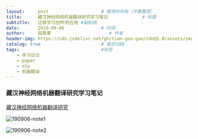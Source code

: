 ```yaml
---
layout:     post                    # 使用的布局（不需要改）
title:      藏汉神经网络机器翻译研究学习笔记             # 标题 
subtitle:   迁移学习在MT的应用 #副标题
date:       2019-09-06              # 时间
author:     甜果果                      # 作者
header-img: https://cdn.jsdelivr.net/gh/tian-guo-guo/cdn@1.0/assets/img/post-bg-coffee.jpeg    #这篇文章标题背景图片
catalog: true                       # 是否归档
tags:                               #标签 
    - 学习日记
    - paper
    - nlp
    - 机器翻译
---
```


### 藏汉神经网络机器翻译研究学习笔记

[藏汉神经网络机器翻译研究](http://www.cips-cl.org/static/anthology/CCL-2017/CCL-17-025.pdf)

![190906-note1](https://cdn.jsdelivr.net/gh/tian-guo-guo/cdn@1.0/assets/img/blog/190906-note1)

![190906-note2](https://cdn.jsdelivr.net/gh/tian-guo-guo/cdn@1.0/assets/img/blog/190906-note2)